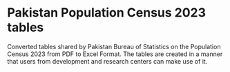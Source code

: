 # Pakistan Population Census 2023 tables
Converted tables shared by Pakistan Bureau of Statistics on the Population Census 2023 from PDF to Excel Format. The tables are created in a manner that users from development and research centers can make use of it.
